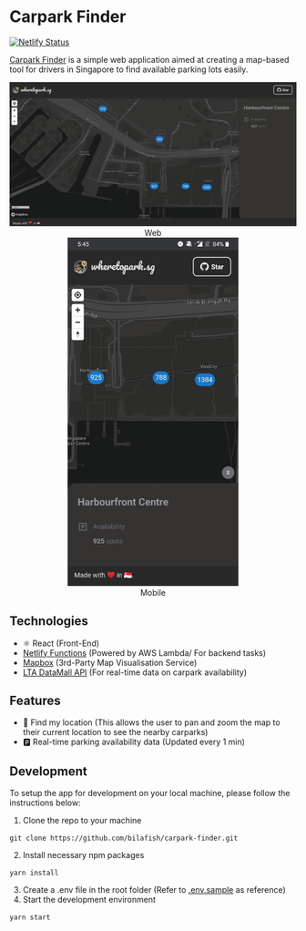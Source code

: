 # Carpark Finder
[![Netlify Status](https://api.netlify.com/api/v1/badges/7c713cff-1443-400c-a3bd-5268821e246b/deploy-status)](https://app.netlify.com/sites/wheretopark/deploys)

[Carpark Finder](https://wheretopark.netlify.app/) is a simple web application aimed at creating a map-based tool for drivers in Singapore to find available parking lots easily.

<p align="center">
<img src="./screenshots/Main.png" alt="Main Screen" width="800px"><br/>
Web
<br/>
<img src="./screenshots/Main-mobile.jpg" alt="Main Screen" width="300px">
<br/>
Mobile
</p>

## Technologies

- :atom_symbol: React (Front-End)
- [Netlify Functions](https://www.netlify.com/products/functions/) (Powered by AWS Lambda/ For backend tasks)
- [Mapbox](https://www.mapbox.com/) (3rd-Party Map Visualisation Service)
- [LTA DataMall API](https://www.mytransport.sg/content/mytransport/home/dataMall.html) (For real-time data on carpark availability)

## Features

- 📍 Find my location (This allows the user to pan and zoom the map to their current location to see the nearby carparks)
- 🅿️ Real-time parking availability data (Updated every 1 min)

## Development

To setup the app for development on your local machine, please follow the instructions below:

1. Clone the repo to your machine

```
git clone https://github.com/bilafish/carpark-finder.git
```

2. Install necessary npm packages

```
yarn install
```

3. Create a .env file in the root folder (Refer to [.env.sample](./.env.sample) as reference)
4. Start the development environment

```
yarn start
```
